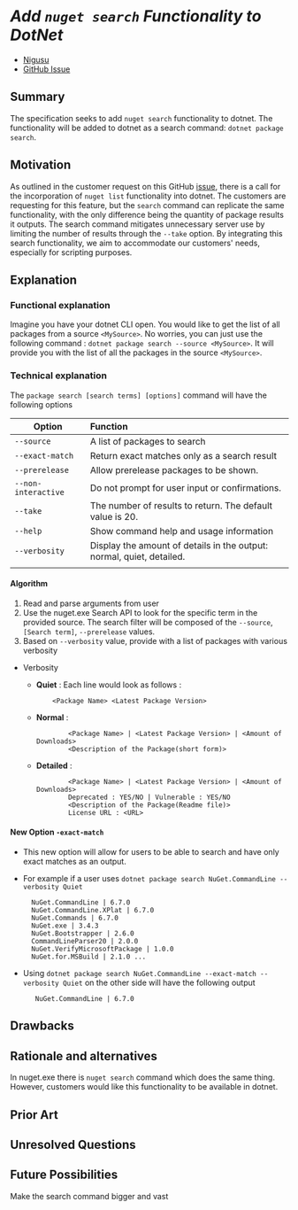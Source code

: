 # ***Add `nuget search` Functionality to DotNet***
<!-- Replace `Title` with an appropriate title for your design -->

- [Nigusu](https://github.com/Nigusu-Allehu) <!-- GitHub username link -->
- [GitHub Issue](https://github.com/NuGet/Home/issues/6060) <!-- GitHub Issue link -->

## Summary

<!-- One-paragraph description of the proposal. -->
The specification seeks to add `nuget search` functionality to dotnet. The functionality will be added to dotnet as a search command: `dotnet package search`.  

## Motivation

<!-- Why are we doing this? What pain points does this solve? What is the expected outcome? -->
As outlined in the customer request on this GitHub [issue](https://github.com/NuGet/Home/issues/6060), there is a call for the incorporation of `nuget list` functionality into dotnet. The customers are requesting for this feature, but the `search` command can replicate the same functionality, with the only difference being the quantity of package results it outputs. The search command mitigates unnecessary server use by limiting the number of results through the `--take` option. By integrating this search functionality, we aim to accommodate our customers' needs, especially for scripting purposes.

## Explanation

### Functional explanation

<!-- Explain the proposal as if it were already implemented and you're teaching it to another person. -->
<!-- Introduce new concepts, functional designs with real life examples, and low-fidelity mockups or  pseudocode to show how this proposal would look. -->
Imagine you have your dotnet CLI open. You would like to get the list of all packages from a source `<MySource>`. No worries, you can just use the following command : `dotnet package search --source <MySource>`. It will provide you with the list of all the packages in the source `<MySource>`.

### Technical explanation

<!-- Explain the proposal in sufficient detail with implementation details, interaction models, and clarification of corner cases. -->
The `package search [search terms] [options]` command will have the following options 

| Option | Function |
|---------|:----------|
| `--source` | A list of packages to search |
| `--exact-match` | Return exact matches only as a search result |
| `--prerelease` | Allow prerelease packages to be shown. |
| `--non-interactive` | Do not prompt for user input or confirmations.|
| `--take` | The number of results to return. The default value is 20.|
| `--help` | Show command help and usage information |
| `--verbosity` | Display the amount of details in the output: normal, quiet, detailed. |
|||

#### **Algorithm**

1. Read and parse arguments from user
2. Use the nuget.exe Search API to look for the specific term in the provided source. The search filter will be composed of the `--source`, `[Search term]`, `--prerelease` values.
3. Based on `--verbosity` value, provide with a list of packages with various verbosity

- Verbosity
  - **Quiet** : Each line would look as follows :

            <Package Name> <Latest Package Version>
  - **Normal** :

                <Package Name> | <Latest Package Version> | <Amount of Downloads>
                <Description of the Package(short form)>
  - **Detailed** :

                <Package Name> | <Latest Package Version> | <Amount of Downloads>
                Deprecated : YES/NO | Vulnerable : YES/NO
                <Description of the Package(Readme file)>
                License URL : <URL>

#### **New Option `-exact-match`**

- This new option will allow for users to be able to search and have only exact matches as an output.
- For example if a user uses `dotnet package search NuGet.CommandLine --verbosity Quiet`

        NuGet.CommandLine | 6.7.0
        NuGet.CommandLine.XPlat | 6.7.0
        NuGet.Commands | 6.7.0
        NuGet.exe | 3.4.3
        NuGet.Bootstrapper | 2.6.0
        CommandLineParser20 | 2.0.0
        NuGet.VerifyMicrosoftPackage | 1.0.0
        NuGet.for.MSBuild | 2.1.0 ...

- Using ``dotnet package search NuGet.CommandLine --exact-match --verbosity Quiet`` on the other side will have the following output

         NuGet.CommandLine | 6.7.0

## Drawbacks

<!-- Why should we not do this? -->

## Rationale and alternatives

<!-- Why is this the best design compared to other designs? -->
<!-- What other designs have been considered and why weren't they chosen? -->
<!-- What is the impact of not doing this? -->
In nuget.exe there is `nuget search` command which does the same thing. However, customers would like this functionality to be available in dotnet.

## Prior Art

<!-- What prior art, both good and bad are related to this proposal? -->
<!-- Do other features exist in other ecosystems and what experience have their community had? -->
<!-- What lessons from other communities can we learn from? -->
<!-- Are there any resources that are relevant to this proposal? -->

## Unresolved Questions

<!-- What parts of the proposal do you expect to resolve before this gets accepted? -->
<!-- What parts of the proposal need to be resolved before the proposal is stabilized? -->
<!-- What related issues would you consider out of scope for this proposal but can be addressed in the future? -->

## Future Possibilities

<!-- What future possibilities can you think of that this proposal would help with? -->
Make the search command bigger and vast
